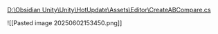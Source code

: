 [D:\Obsidian Unity\Unity\HotUpdate\Assets\Editor\CreateABCompare.cs](file:///d%3A/Obsidian%20Unity/Unity/HotUpdate/Assets/Editor/CreateABCompare.cs)

![[Pasted image 20250602153450.png]]